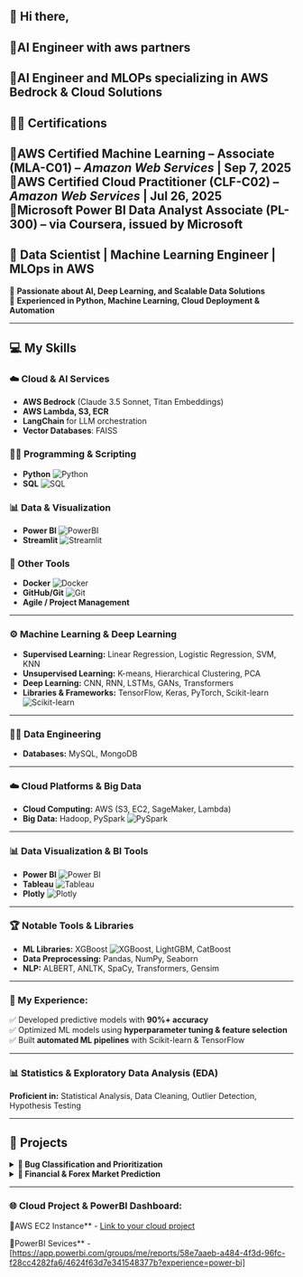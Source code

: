 ## 👋 Hi there, 

🔹**AI Engineer with aws partners**
---
🔹**AI Engineer and MLOPs specializing in AWS Bedrock & Cloud Solutions**
---

🔹📜 Certifications
---
🔹**AWS Certified Machine Learning – Associate (MLA-C01)** – *Amazon Web Services* | Sep 7, 2025  
🔹**AWS Certified Cloud Practitioner (CLF-C02)** – *Amazon Web Services* | Jul 26, 2025  
🔹**Microsoft Power BI Data Analyst Associate (PL-300) – via Coursera, issued by Microsoft**
---
🔹 **Data Scientist | Machine Learning Engineer | MLOps in AWS** 
---
🔹 **Passionate about AI, Deep Learning, and Scalable Data Solutions**  
🔹 **Experienced in Python, Machine Learning, Cloud Deployment & Automation**  

---

## 💻 My Skills

### ☁️ Cloud & AI Services
- **AWS Bedrock** (Claude 3.5 Sonnet, Titan Embeddings)  
- **AWS Lambda, S3, ECR**  
- **LangChain** for LLM orchestration  
- **Vector Databases**: FAISS  

### 🧑‍💻 Programming & Scripting
- **Python** ![Python](https://img.shields.io/badge/Python-3776AB?style=flat&logo=python&logoColor=white)  
- **SQL** ![SQL](https://img.shields.io/badge/SQL-4479A1?style=flat&logo=postgresql&logoColor=white)  

### 📊 Data & Visualization
- **Power BI** ![PowerBI](https://img.shields.io/badge/Power_BI-F2C811?style=flat&logo=powerbi&logoColor=black)  
- **Streamlit** ![Streamlit](https://img.shields.io/badge/Streamlit-FF4B4B?style=flat&logo=streamlit&logoColor=white)  

### 🔧 Other Tools
- **Docker** ![Docker](https://img.shields.io/badge/Docker-2496ED?style=flat&logo=docker&logoColor=white)  
- **GitHub/Git** ![Git](https://img.shields.io/badge/Git-F05032?style=flat&logo=git&logoColor=white)  
- **Agile / Project Management**  

  
---

### ⚙️ Machine Learning & Deep Learning
- **Supervised Learning:** Linear Regression, Logistic Regression, SVM, KNN  
- **Unsupervised Learning:** K-means, Hierarchical Clustering, PCA  
- **Deep Learning:** CNN, RNN, LSTMs, GANs, Transformers  
- **Libraries & Frameworks:** TensorFlow, Keras, PyTorch, Scikit-learn ![Scikit-learn](https://img.shields.io/badge/Scikit--learn-yellowgreen?style=flat&logo=scikit-learn&logoColor=white)

---

### 🧑‍🔧 Data Engineering
- **Databases:** MySQL, MongoDB 
  
---

### ☁️ Cloud Platforms & Big Data
- **Cloud Computing:** AWS (S3, EC2, SageMaker, Lambda)
- **Big Data:** Hadoop, PySpark ![PySpark](https://img.shields.io/badge/PySpark-red?style=flat&logo=apache-spark&logoColor=white)
  
---

### 📊 Data Visualization & BI Tools
- **Power BI** ![Power BI](https://img.shields.io/badge/Power%20BI-yellow?style=flat&logo=powerbi&logoColor=white)
- **Tableau** ![Tableau](https://img.shields.io/badge/Tableau-blue?style=flat&logo=tableau&logoColor=white)
- **Plotly** ![Plotly](https://img.shields.io/badge/Plotly-purple?style=flat&logo=plotly&logoColor=white)
  
---

### 🏆 Notable Tools & Libraries
- **ML Libraries:** XGBoost ![XGBoost](https://img.shields.io/badge/XGBoost-brightgreen?style=flat&logo=xgboost&logoColor=white), LightGBM, CatBoost  
- **Data Preprocessing:** Pandas, NumPy, Seaborn  
- **NLP:** ALBERT, ANLTK, SpaCy, Transformers, Gensim

---

### 💼 My Experience:
✅ Developed predictive models with **90%+ accuracy**  
✅ Optimized ML models using **hyperparameter tuning & feature selection**  
✅ Built **automated ML pipelines** with Scikit-learn & TensorFlow  

---

### 📊 Statistics & Exploratory Data Analysis (EDA)
**Proficient in:** Statistical Analysis, Data Cleaning, Outlier Detection, Hypothesis Testing  

---


## 🚀 Projects

<details>
  <summary><strong>🔹 Bug Classification and Prioritization</strong></summary>
  
  - **Data Labeling:** Manually labeled **400+ records** to create a high-quality training dataset.  
  - **Multiple ML Approaches:** Implemented **RNN, LSTM, TF-IDF with ML models, and ALBERT embeddings with Random Forest** to find the most effective classification method.  
  - **Custom Classification System:** Designed a **5-category bug classification model**, improving dataset usability.  
  - **Class Imbalance Handling:** Generated additional samples for underrepresented categories to enhance model training.  
  - **Data Cleaning & Refinement:** Improved dataset quality by replacing misleading words, enhancing **class representation** and **model accuracy**.  
  - **Performance Improvement:** Achieved **80% accuracy** using **ALBERT embeddings with Random Forest**, significantly outperforming traditional methods.  

</details>

<details>
  <summary><strong>🔹 Financial & Forex Market Prediction</strong></summary>

  - **Time Series Analysis:** Used **LSTM & GRU** networks to predict forex trends based on historical data.  
  - **Feature Engineering:** Extracted critical **macroeconomic indicators, sentiment analysis from news, and technical indicators** to enhance model performance.  
  - **Automated Trading Signals:** Developed a **real-time predictive system** that generates buy/sell signals based on ML-driven insights.  
  - **Live Data Integration:** Integrated **Yahoo Finance API** to fetch real-time forex market data for continuous model updating.  
  - **Risk Management:** Implemented **volatility-adjusted stop-loss strategies** to improve trading accuracy and mitigate financial risk.  
  - **Performance Metrics:** Achieved **+10% higher accuracy** than traditional moving average strategies, optimizing trade profitability.  

</details>

---
### 🌐 Cloud Project & PowerBI Dashboard:  
🔹AWS EC2 Instance** - [Link to your cloud project](http://184.73.73.101:8889/tree?)

🔹PowerBI Sevices** - [https://app.powerbi.com/groups/me/reports/58e7aaeb-a484-4f3d-96fc-f28cc4282fa6/4624f63d7e341548377b?experience=power-bi]
